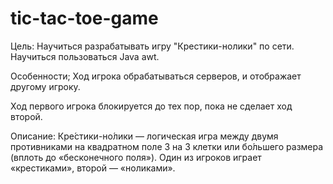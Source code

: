 # tic-tac-toe-game
Цель: Научиться разрабатывать игру "Крестики-нолики" по сети. Научиться пользоваться Java awt. 

Особенности; Ход игрока обрабатываться серверов, и отображает другому игроку.

Ход первого игрока блокируется до тех пор, пока не сделает ход второй.   

Описание: Кре́стики-но́лики — логическая игра между двумя противниками на квадратном поле 3 на 3 клетки или бо́льшего размера (вплоть до «бесконечного поля»). Один из игроков играет «крестиками», второй — «ноликами».
